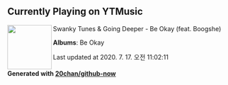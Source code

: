 ## Currently Playing on YTMusic

[<img align="left" width="100" src="https://lh3.googleusercontent.com/tXR2yAvSYOLB6YGLCHARbVl6PzN6Pm9IsMmdw6e4W0X-D-zdDTMBawIXt-uN9rnawjsUuj1gvFJfCh3W">](https://music.youtube.com/channel/UCwXtV-tuXm-CCc495AyZp6w)

Swanky Tunes & Going Deeper - Be Okay (feat. Boogshe)

**Albums**: Be Okay

Last updated at 2020. 7. 17. 오전 11:02:11

#### Generated with [20chan/github-now](https://github.com/20chan/github-now)


<!--
**20chan/20chan** is a ✨ _special_ ✨ repository because its `README.md` (this file) appears on your GitHub profile.

Here are some ideas to get you started:

- 🔭 I’m currently working on ...
- 🌱 I’m currently learning ...
- 👯 I’m looking to collaborate on ...
- 🤔 I’m looking for help with ...
- 💬 Ask me about ...
- 📫 How to reach me: ...
- 😄 Pronouns: ...
- ⚡ Fun fact: ...
-->
